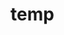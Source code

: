 # temp



























































































































































































































































































































































































































































































